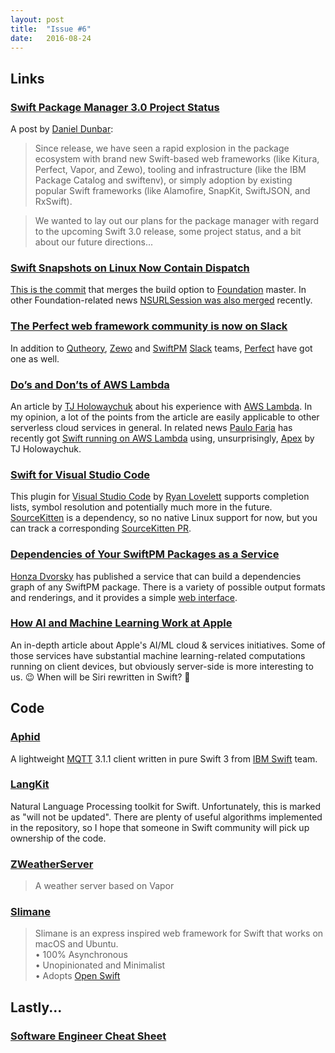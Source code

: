 ```yaml
---
layout: post
title:  "Issue #6"
date:   2016-08-24
---
```


## Links

### [Swift Package Manager 3.0 Project Status](https://lists.swift.org/pipermail/swift-evolution/Week-of-Mon-20160815/026411.html)

A post by [Daniel Dunbar](https://twitter.com/daniel_dunbar):

> Since release, we have seen a rapid explosion in the package ecosystem with brand new Swift-based web frameworks (like Kitura, Perfect, Vapor, and Zewo), tooling and infrastructure (like the IBM Package Catalog and swiftenv), or simply adoption by existing popular Swift frameworks (like Alamofire, SnapKit, SwiftJSON, and RxSwift).

>We wanted to lay out our plans for the package manager with regard to the upcoming Swift 3.0 release, some project status, and a bit about our future directions...

### [Swift Snapshots on Linux Now Contain Dispatch](https://twitter.com/Chris__Bailey/status/768379960876789760)

[This is the commit](https://github.com/apple/swift-corelibs-foundation/commit/45b80aba2f7a65aa2faed7d0818eac479478a3a7) that merges the build option to [Foundation](https://github.com/apple/swift-corelibs-foundation) master. In other Foundation-related news [NSURLSession was also merged](https://github.com/apple/swift-corelibs-foundation/commit/c26f465e9af0fd4de729d746355a25c4eb52f899) recently.

### [The Perfect web framework community is now on Slack](https://twitter.com/perfectlysoft/status/767824520367529985)

In addition to [Qutheory](http://slack.qutheory.io), [Zewo](http://slack.zewo.io) and [SwiftPM](https://swift-package-manager.herokuapp.com) [Slack](https://slack.com) teams, [Perfect](https://www.perfect.org) have got one as well.

### [Do’s and Don’ts of AWS Lambda](https://medium.com/@tjholowaychuk/dos-and-don-ts-of-aws-lambda-7dfcab7ad115#.4b5urcqlz)

An article by [TJ Holowaychuk](https://twitter.com/tjholowaychuk) about his
experience with [AWS Lambda](https://aws.amazon.com/lambda/). In my opinion,
a lot of the points from the article are easily
applicable to other serverless cloud services in general. In related news
[Paulo Faria](https://twitter.com/paulofariarl) has recently got
[Swift running on AWS Lambda](https://zewo.slack.com/archives/general/p1471373450000994)
using, unsurprisingly, [Apex](https://github.com/apex/apex) by TJ Holowaychuk.

### [Swift for Visual Studio Code](https://marketplace.visualstudio.com/items?itemName=rlovelett.vscode-swift-language)

This plugin for [Visual Studio Code](https://code.visualstudio.com) by
[Ryan Lovelett](https://twitter.com/rlovelett) supports
completion lists, symbol resolution and potentially much more in the future.
[SourceKitten](https://github.com/jpsim/SourceKitten) is a dependency, so no
native Linux support for now, but you can track a corresponding
[SourceKitten PR](https://github.com/jpsim/SourceKitten/pull/223).

### [Dependencies of Your SwiftPM Packages as a Service](https://github.com/czechboy0/swiftpm-dependency-fetcher)

[Honza Dvorsky](https://twitter.com/czechboy0) has published a service that
can build a dependencies graph of any SwiftPM package. There is a variety of
possible output formats and renderings, and it provides a simple
[web interface](http://swiftpm-deps.honza.tech/web).

### [How AI and Machine Learning Work at Apple](https://backchannel.com/an-exclusive-look-at-how-ai-and-machine-learning-work-at-apple-8dbfb131932b#.8n964ngfw)

An in-depth article about Apple's AI/ML cloud & services initiatives. Some
of those services have substantial machine learning-related computations running
on client devices, but obviously server-side is more interesting to us. 😉
When will be Siri rewritten in Swift? 🤔

## Code

### [Aphid](https://github.com/IBM-Swift/Aphid)

A lightweight [MQTT](http://mqtt.org/) 3.1.1 client written in pure Swift 3 from
[IBM Swift](https://github.com/IBM-Swift) team.

### [LangKit](https://github.com/rxwei/LangKit)

Natural Language Processing toolkit for Swift. Unfortunately, this is marked
as "will not be updated". There are plenty of useful algorithms
implemented in the repository, so I hope that someone in Swift community will pick
up ownership of the code.

### [ZWeatherServer](https://github.com/CaryZheng/ZWeatherServer)

> A weather server based on Vapor

### [Slimane](https://github.com/noppoMan/slimane)

> Slimane is an express inspired web framework for Swift that works on macOS and Ubuntu.<br/>
>•	100% Asynchronous<br/>
>•	Unopinionated and Minimalist<br/>
>•	Adopts [Open Swift](https://github.com/open-swift)

## Lastly...

### [Software Engineer Cheat Sheet](http://thecooperreview.com/software-engineer-cheat-sheet/)
